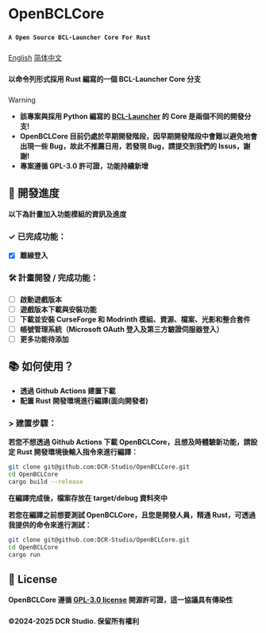 # **OpenBCLCore**
#####
**```A Open Source BCL-Launcher Core For Rust```**
#####
[English](README.md)
[简体中文](README_ZH_CN.md)
#####
**以命令列形式採用 Rust 編寫的一個 BCL-Launcher Core 分支**
#####

> [!WARNING]
> * **該專案與採用 Python 編寫的 [BCL-Launcher](https://github.com/DCR-Studio/BCL-Launcher) 的 Core 是兩個不同的開發分支!**
> * **OpenBCLCore 目前仍處於早期開發階段，因早期開發階段中會難以避免地會出現一些 Bug，故此不推薦日用，若發現 Bug，請提交到我們的 Issus，謝謝!**
> * **專案遵循 GPL-3.0 許可證，功能持續新增**

#####

## **📆 開發進度**
**以下為計畫加入功能模組的資訊及進度**

#####

### **✓ 已完成功能：**

* [x] **離線登入**

### **🛠️ 計畫開發 / 完成功能：**

* [ ] **啟動遊戲版本**
* [ ] **遊戲版本下載與安裝功能**
* [ ] **下載並安裝 CurseForge 和 Modrinth 模組、資源、檔案、光影和整合套件**
* [ ] **帳號管理系統（Microsoft OAuth 登入及第三方驗證伺服器登入）**
* [ ] **更多功能待添加**

#####

## **📚 如何使用？**

- **透過 Github Actions 建置下載**
- **配置 Rust 開發環境進行編譯(面向開發者)**
#####
### > **建置步驟：**

**若您不想透過 Github Actions 下載 OpenBCLCore，且想及時體驗新功能，請設定 Rust 開發環境後輸入指令來進行編譯：**

```bash
git clone git@github.com:DCR-Studio/OpenBCLCore.git
cd OpenBCLCore
cargo build --release
```

**在編譯完成後，檔案存放在 target/debug 資料夾中**

**若您在編譯之前想要測試 OpenBCLCore，且您是開發人員，精通 Rust，可透過我提供的命令來進行測試：**

```bash
git clone git@github.com:DCR-Studio/OpenBCLCore.git
cd OpenBCLCore
cargo run
```

#####
## **📖 License**

**OpenBCLCore 遵循 **[GPL-3.0 license](LICENSE)** 開源許可證，這一協議具有傳染性**

#####
**©2024-2025 DCR Studio. 保留所有權利**
